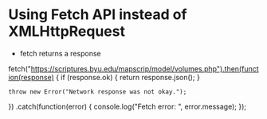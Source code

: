 # Using Fetch API instead of XMLHttpRequest

- fetch returns a response

fetch("https://scriptures.byu.edu/mapscrip/model/volumes.php").then(function(response) {
    if (response.ok) {
        return response.json();
    }

    throw new Error("Network response was not okay.");
})
.catch(function(error) {
    console.log("Fetch error: ", error.message);
});